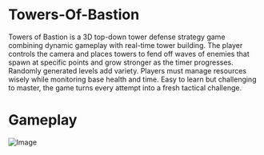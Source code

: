 # Towers-Of-Bastion
Towers of Bastion is a 3D top-down tower defense strategy game combining dynamic gameplay with real-time tower building. 
The player controls the camera and places towers to fend off waves of enemies that spawn at specific points and grow stronger as the timer progresses. 
Randomly generated levels add variety. Players must manage resources wisely while monitoring base health and time. 
Easy to learn but challenging to master, the game turns every attempt into a fresh tactical challenge.

# Gameplay

![Image](https://github.com/user-attachments/assets/d2e2ab7b-35cb-4bfa-8f89-e8b5cca0847d)
